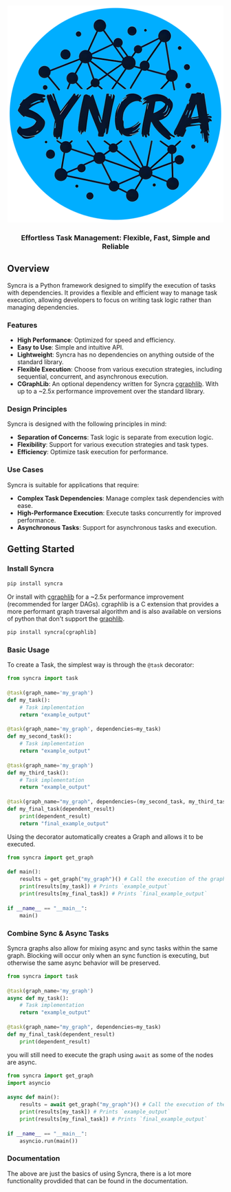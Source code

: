 <div align="center">

![logo](docs/assets/logo_blue.png)

### Effortless Task Management: Flexible, Fast, Simple and Reliable


</div>

## Overview

Syncra is a Python framework designed to simplify the execution of tasks with dependencies. It provides a flexible and efficient way to manage task execution, allowing developers to focus on writing task logic rather than managing dependencies.


### Features

- **High Performance**: Optimized for speed and efficiency.
- **Easy to Use**: Simple and intuitive API.
- **Lightweight**: Syncra has no dependencies on anything outside of the standard library.
- **Flexible Execution**: Choose from various execution strategies, including sequential, concurrent, and asynchronous execution.
- **CGraphLib**: An optional dependency written for Syncra [cgraphlib](https://github.com/alexanderepstein/syncra/blob/mainline/src/cgraphlib/cgraphlib.c). With up to a ~2.5x performance improvement over the standard library.


### Design Principles
Syncra is designed with the following principles in mind:

* **Separation of Concerns**: Task logic is separate from execution logic.
* **Flexibility**: Support for various execution strategies and task types.
* **Efficiency**: Optimize task execution for performance.

### Use Cases
Syncra is suitable for applications that require:

* **Complex Task Dependencies**: Manage complex task dependencies with ease.
* **High-Performance Execution**: Execute tasks concurrently for improved performance.
* **Asynchronous Tasks**: Support for asynchronous tasks and execution.

## Getting Started

### Install Syncra

```python
pip install syncra
```

Or install with [cgraphlib](https://github.com/alexanderepstein/syncra/blob/mainline/src/cgraphlib/cgraphlib.c) for a ~2.5x performance improvement (recommended for larger DAGs). cgraphlib is a C extension that provides a more performant graph traversal algorithm and is also available on versions of python that don't support the [graphlib](https://docs.python.org/3/library/graphlib.html).

```python
pip install syncra[cgraphlib]
```

### Basic Usage

To create a Task, the simplest way is through the `@task` decorator:

```python
from syncra import task

@task(graph_name='my_graph')
def my_task():
    # Task implementation
    return "example_output"

@task(graph_name='my_graph', dependencies=my_task)
def my_second_task():
    # Task implementation
    return "example_output"

@task(graph_name='my_graph')
def my_third_task():
    # Task implementation
    return "example_output"

@task(graph_name="my_graph", dependencies=(my_second_task, my_third_task))
def my_final_task(dependent_result)
    print(dependent_result)
    return "final_example_output"
```

Using the decorator automatically creates a Graph and allows it to be executed.

```python
from syncra import get_graph

def main():
    results = get_graph("my_graph")() # Call the execution of the graph
    print(results[my_task]) # Prints `example_output`
    print(results[my_final_task]) # Prints `final_example_output`

if __name__ == "__main__":
    main()
```

### Combine Sync & Async Tasks

Syncra graphs also allow for mixing async and sync tasks within the same graph. Blocking will occur only when an sync function is executing, but otherwise the same async behavior will be preserved. 

```python
from syncra import task

@task(graph_name='my_graph')
async def my_task():
    # Task implementation
    return "example_output"

@task(graph_name="my_graph", dependencies=my_task)
def my_final_task(dependent_result)
    print(dependent_result)
```

you will still need to execute the graph using `await` as some of the nodes are async.

```python
from syncra import get_graph
import asyncio

async def main():
    results = await get_graph("my_graph")() # Call the execution of the graph
    print(results[my_task]) # Prints `example_output`
    print(results[my_final_task]) # Prints `final_example_output`

if __name__ == "__main__":
    asyncio.run(main())
```

### Documentation

The above are just the basics of using Syncra, there is a lot more functionality provdided that can be found in the documentation. 

